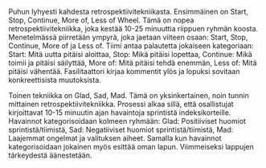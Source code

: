 Puhun lyhyesti kahdesta retrospektiivitekniikasta. Ensimmäinen on Start, Stop, Continue, More of, Less of Wheel. Tämä on nopea retrospektiivitekniikka, joka kestää 10-25 minuuttia riippuen ryhmän koosta. Menetelmässä piirretään ympyrä, joka jaetaan viiteen osaan: Start, Stop, Continue, More of ja Less of. Tiimi antaa palautetta jokaiseen kategoriaan: Start: Mitä uutta pitäisi aloittaa, Stop: Mikä pitäisi lopettaa, Continue: Mikä toimii ja pitäisi säilyttää, More of: Mitä pitäisi tehdä enemmän, Less of: Mitä pitäisi vähentää. Fasilitaattori kirjaa kommentit ylös ja lopuksi sovitaan konkreettisista muutoksista.

Toinen tekniikka on Glad, Sad, Mad. Tämä on yksinkertainen, noin tunnin mittainen retrospektiivitekniikka. Prosessi alkaa sillä, että osallistujat kirjoittavat 10-15 minuutin ajan havaintoja sprintistä indeksikorteille. Havainnot kategorisoidaan kolmeen ryhmään: Glad: Positiiviset huomiot sprintistä/tiimistä, Sad: Negatiiviset huomiot sprintistä/tiimistä, Mad: Laajemmat ongelmat ja valituksen aiheet. Samalla kun havainnot kategorisoidaan jokainen myös esittää oman lapun. Viimmeiseksi lappujen tärkeydestä äänestetään.